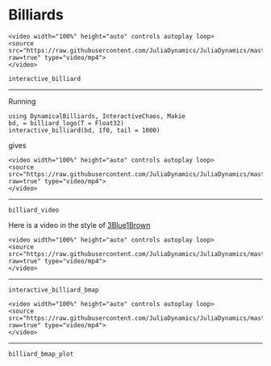 # Billiards
```@raw html
<video width="100%" height="auto" controls autoplay loop>
<source src="https://raw.githubusercontent.com/JuliaDynamics/JuliaDynamics/master/videos/interact/bill2.mp4?raw=true" type="video/mp4">
</video>
```

```@docs
interactive_billiard
```

---

Running
```
using DynamicalBilliards, InteractiveChaos, Makie
bd, = billiard_logo(T = Float32)
interactive_billiard(bd, 1f0, tail = 1000)
```
gives

```@raw html
<video width="100%" height="auto" controls autoplay loop>
<source src="https://raw.githubusercontent.com/JuliaDynamics/JuliaDynamics/master/videos/interact/bill1.mp4?raw=true" type="video/mp4">
</video>
```

---

```@docs
billiard_video
```

Here is a video in the style of [3Blue1Brown](https://www.3blue1brown.com/)
```@raw html
<video width="100%" height="auto" controls autoplay loop>
<source src="https://raw.githubusercontent.com/JuliaDynamics/JuliaDynamics/master/videos/interact/3b1billiard.mp4?raw=true" type="video/mp4">
</video>
```

---

```@docs
interactive_billiard_bmap
```

```@raw html
<video width="100%" height="auto" controls autoplay loop>
<source src="https://raw.githubusercontent.com/JuliaDynamics/JuliaDynamics/master/videos/interact/bmap.mp4?raw=true" type="video/mp4">
</video>
```

---

```@docs
billiard_bmap_plot
```
